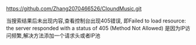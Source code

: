https://github.com/Zhang2070466526/CloundMusic.git

当搜索结果后未出现内容,查看控制台出现405错误,
即Failed to load resource: the server responded with a status of 405 (Method Not Allowed)
是因为IP访问频繁,解决方法添加一个请求头或者IP池
